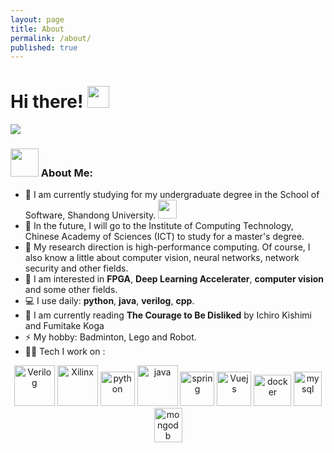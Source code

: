 ```yaml
---
layout: page
title: About
permalink: /about/
published: true
---
```


# Hi there! <img src="https://github.com/TheDudeThatCode/TheDudeThatCode/blob/master/Assets/Hi.gif?raw=true" width="35" />

![](https://github.com/jxyjason/jxyjason/raw/main/img/leaves_sky.jpg)

### <img src="https://github.com/TheDudeThatCode/TheDudeThatCode/blob/master/Assets/Developer.gif" width="45" /> About Me:
- 🏦 I am currently studying for my undergraduate degree in the School of Software, Shandong University.
      <img src="https://media.giphy.com/media/WUlplcMpOCEmTGBtBW/giphy.gif" width="30">
- 📝 In the future, I will go to the Institute of Computing Technology, Chinese Academy of Sciences (ICT) to study for a master's degree.
- 🌈 My research direction is high-performance computing. Of course, I also know a little about computer vision, neural networks, network security and other fields.
- 💬 I am interested in **FPGA**, **Deep Learning Accelerater**, **computer vision** and some other fields.
- 💻 I use daily: **python**, **java**, **verilog**, **cpp**.
- 📖 I am currently reading **The Courage to Be Disliked** by Ichiro Kishimi and Fumitake Koga
- ⚡ My hobby: Badminton, Lego and Robot.
- 🧑‍💻 Tech I work on :

<p align="center">
      <img src="https://github.com/uiwjs/file-icons/blob/master/icon/verilog.svg" alt="Verilog" width="65" height="65"/> 
      <img src="https://vectorwiki.com/images/QSjY4__xilinx.svg" alt="Xilinx" width="65" height="65"/> 
      <img src="https://www.vectorlogo.zone/logos/python/python-icon.svg" alt="python" width="55" height="55"/>
      <img src="https://www.vectorlogo.zone/logos/java/java-icon.svg" alt="java" width="65" height="65"/> 
      <img src="https://www.vectorlogo.zone/logos/springio/springio-icon.svg" alt="spring" width="55" height="55"/>
      <img src="https://www.vectorlogo.zone/logos/vuejs/vuejs-icon.svg" alt="Vuejs" width="55" height="55"/>
      <img src="https://www.vectorlogo.zone/logos/docker/docker-official.svg" alt="docker" width="60" height="50"/>
      <img src="https://www.vectorlogo.zone/logos/mysql/mysql-icon.svg" alt="mysql" width="45" height="55"/>
      <img src="https://www.vectorlogo.zone/logos/mongodb/mongodb-icon.svg" alt="mongodb" width="45" height="55"/>
</p>
